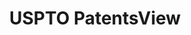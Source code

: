 ---
bigquery: https://console.cloud.google.com/bigquery?p=patents-public-data&d=patentsview&page=dataset
citation: Attribution should be given to PatentsView for use, distribution, or derivative
  works.
code: https://github.com/CSSIP-AIR/PatentsView-Code-Snippets/
contributors: USPTO
cost: None
description: 'PatentsView includes US patent data including raw data (summaries, applications,
  pregrant applications), disambugations of inventors and assignees, and inventor
  gender estimates.  Also foreign priority data, # of figures and sheets, and government
  interest statements.'
documentation: https://patentsview.org/query/builder-faqs
last_edit: Mon, 04 Apr 2022 19:02:57 GMT
location: https://patentsview.org/
maintained_by: USPTO
record_creation_timestamp: 12/2/2020 17:20:46
schema_fields: '[''type'', ''disamb_assignee_id_20191231'', ''application_id'', ''id'',
  ''disclaimer_date'', ''disamb_inventor_id_20200929'', ''country'', ''num'', ''mainclass_id'',
  ''level_two'', ''classification_level'', ''term_extension'', ''num_claims'', ''gi_statement'',
  ''classification_value'', ''classification_status'', ''organization'', ''disamb_inventor_id_20200630'',
  ''num_figures'', ''rawinventor_id'', ''num_sheets'', ''doctype'', ''length'', ''kind'',
  ''state'', ''lname'', ''sequence'', ''disamb_assignee_id_20200929'', ''uuid'', ''rawassignee_id'',
  ''disamb_assignee_id_20200630'', ''disamb_inventor_id_20180528'', ''level_one'',
  ''ipc_class'', ''_371_date'', ''doc_type'', ''male_flag'', ''symbol_position'',
  ''country_transformed'', ''withdrawn'', ''subclass_id'', ''disamb_assignee_id_20190312'',
  ''location_id'', ''disamb_inventor_id_20190312'', ''relkind'', ''male'', ''text'',
  ''date'', ''variety'', ''disamb_inventor_id_20170808'', ''reldocno'', ''fname'',
  ''classification_data_source'', ''rel_id'', ''deceased'', ''exemplary'', ''latlong'',
  ''disamb_inventor_id_20200331'', ''main_group'', ''attribution_status'', ''disamb_assignee_id_20181127'',
  ''disamb_assignee_id_20200331'', ''state_fips'', ''disamb_assignee_id_20190820'',
  ''rawlocation_id'', ''level_three'', ''subgroup'', ''disamb_inventor_id_20190820'',
  ''rule_47'', ''latin_name'', ''f102_date'', ''lawyer_id'', ''series_code'', ''_102_date'',
  ''subgroup_id'', ''role'', ''assignee_id'', ''subcategory_id'', ''contract_award_number'',
  ''name_first'', ''ipc_version_indicator'', ''disamb_inventor_id_20191008'', ''section_id'',
  ''latitude'', ''field_title'', ''term_disclaimer'', ''name'', ''patent_id'', ''title'',
  ''action_date'', ''applicant_type'', ''field_id'', ''citation_id'', ''disamb_inventor_id_20171003'',
  ''longitude'', ''disamb_inventor_id_20191231'', ''section'', ''dependent'', ''organization_id'',
  ''designation'', ''disamb_inventor_id_20171226'', ''disamb_inventor_id_20170307'',
  ''term_grant'', ''name_last'', ''county_fips'', ''category'', ''group'', ''disamb_inventor_id_20201229'',
  ''lapse_of_patent'', ''sector_title'', ''publication_number'', ''group_id'', ''inventor_id'',
  ''status'', ''subclass'', ''county'', ''f371_date'', ''abstract'', ''category_id'',
  ''number'', ''city'', ''filename'', ''disamb_inventor_id_20181127'', ''subsection_id'',
  ''disamb_assignee_id_20191008'']'
shortname: patentsview
tags:
- disambiguation
- United States
- gender
terms_of_use: Creative Commons Attribution 4.0 International License.
timeframe: 1963-1999
title: USPTO PatentsView
uuid: cf1780b1-e265-4e49-8d1d-83b9cfe0fd9a
---